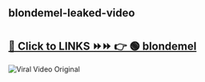 
 ## blondemel-leaked-video 

# <h2><a href="https://clipsfans.com/blondemel&ref=git">🔗 Click to LINKS ⏩⏩ 👉 🟢 blondemel </a></h2>

<a href="https://clipsfans.com/blondemel&ref=git" rel="nofollow" data-target="animated-image.originalLink"><img src="https://i.ibb.co.com/xMMVF88/686577567.gif" alt="Viral Video Original" style="max-width: 100%; display: inline-block;" data-target="animated-image.originalImage"></a>
